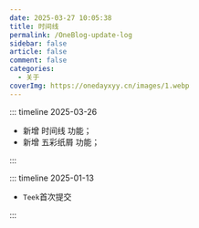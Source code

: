 ```yaml
---
date: 2025-03-27 10:05:38
title: 时间线
permalink: /OneBlog-update-log
sidebar: false
article: false
comment: false
categories:
  - 关于
coverImg: https://onedayxyy.cn/images/1.webp
---
```





::: timeline 2025-03-26

- 新增 时间线 功能；
- 新增 五彩纸屑 功能；
  

:::

::: timeline 2025-01-13

- `Teek`首次提交

:::